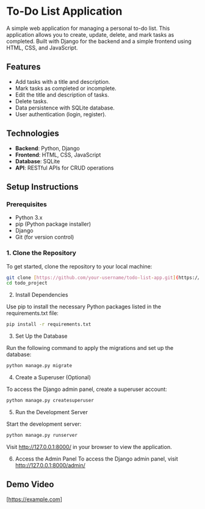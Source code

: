 # To-Do List Application

A simple web application for managing a personal to-do list. This application allows you to create, update, delete, and mark tasks as completed. Built with Django for the backend and a simple frontend using HTML, CSS, and JavaScript.

## Features

- Add tasks with a title and description.
- Mark tasks as completed or incomplete.
- Edit the title and description of tasks.
- Delete tasks.
- Data persistence with SQLite database.
- User authentication (login, register).

## Technologies

- **Backend**: Python, Django
- **Frontend**: HTML, CSS, JavaScript
- **Database**: SQLite
- **API**: RESTful APIs for CRUD operations

## Setup Instructions

### Prerequisites

- Python 3.x
- pip (Python package installer)
- Django
- Git (for version control)


### 1. Clone the Repository

To get started, clone the repository to your local machine:

```bash
git clone [https://github.com/your-username/todo-list-app.git](https://github.com/myselfharsh7/todo_project.git)
cd todo_project
```
2. Install Dependencies

Use pip to install the necessary Python packages listed in the requirements.txt file:
```bash
pip install -r requirements.txt
```
3. Set Up the Database

Run the following command to apply the migrations and set up the database:
```bash
python manage.py migrate
```
4. Create a Superuser (Optional)

To access the Django admin panel, create a superuser account:
```bash
python manage.py createsuperuser
```
5. Run the Development Server

Start the development server:
```bash
python manage.py runserver
```
Visit http://127.0.0.1:8000/ in your browser to view the application.

6. Access the Admin Panel 
To access the Django admin panel, visit http://127.0.0.1:8000/admin/

## Demo Video

[https://example.com]
